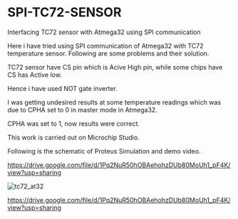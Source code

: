 # SPI-TC72-SENSOR
Interfacing TC72 sensor with Atmega32 using SPI communication

Here i have tried using SPI communication of Atmega32 with TC72 temperature sensor.
Following are some problems and their solution.

TC72 sensor have CS pin which is Acive High pin, while some chips have CS has Active low.

Hence i have used NOT gate inverter.

I was getting undesired results at some temperature readings which was due to CPHA set to 0 in master mode in Atmega32.

CPHA was set to 1, now results were correct.

This work is carried out on Microchip Studio.

Following is the schematic of Proteus Simulation and demo video.

https://drive.google.com/file/d/1Pq2NuR50hOBAehohzDUb80MoUh1_pF4K/view?usp=sharing

![tc72_at32](https://user-images.githubusercontent.com/111571035/194107255-60f9b8c8-7152-4f24-8a04-47c54f4bb2e1.SVG)

https://drive.google.com/file/d/1Pq2NuR50hOBAehohzDUb80MoUh1_pF4K/view?usp=sharing
